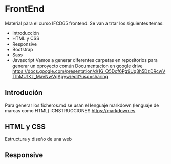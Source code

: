 # FrontEnd
Material pàra el curso IFCD65 frontend.
Se van a trtar los siguientes temas:
* Introducción
* HTML y CSS
* Responsive
* Bootstrap
* Sass
* Javascript
Vamos a generar diferentes carpetas en repositorios para generar un oproyecto común
Documentacion en google drive 
https://docs.google.com/presentation/d/1G_Q5Dof6Pg9Uq3h5DzDRcwVTlhMU1Kz_MavNwVgAgyw/edit?usp=sharing

## Introdución

Para generar los ficheros.md se usan el lenguaje markdown (lenguaje de marcas como HTML) iCNSTRUCCIONES https://markdown.es

## HTML y CSS
Estructura y diseño de una web

## Responsive


